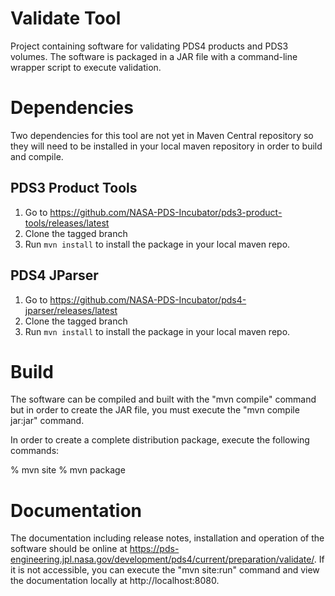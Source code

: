 # Validate Tool
Project containing software for validating PDS4 products and PDS3 volumes. 
The software is packaged in a JAR file with a command-line wrapper script
to execute validation.

# Dependencies
Two dependencies for this tool are not yet in Maven Central repository so they will need to be installed in your local maven repository in order to build and compile.

## PDS3 Product Tools
1. Go to https://github.com/NASA-PDS-Incubator/pds3-product-tools/releases/latest
2. Clone the tagged branch
3. Run `mvn install` to install the package in your local maven repo.

## PDS4 JParser
1. Go to https://github.com/NASA-PDS-Incubator/pds4-jparser/releases/latest
2. Clone the tagged branch
3. Run `mvn install` to install the package in your local maven repo.


# Build
The software can be compiled and built with the "mvn compile" command but in order 
to create the JAR file, you must execute the "mvn compile jar:jar" command. 

In order to create a complete distribution package, execute the 
following commands: 

% mvn site
% mvn package


# Documentation
The documentation including release notes, installation and operation of the 
software should be online at 
https://pds-engineering.jpl.nasa.gov/development/pds4/current/preparation/validate/. If it is not 
accessible, you can execute the "mvn site:run" command and view the 
documentation locally at http://localhost:8080.
